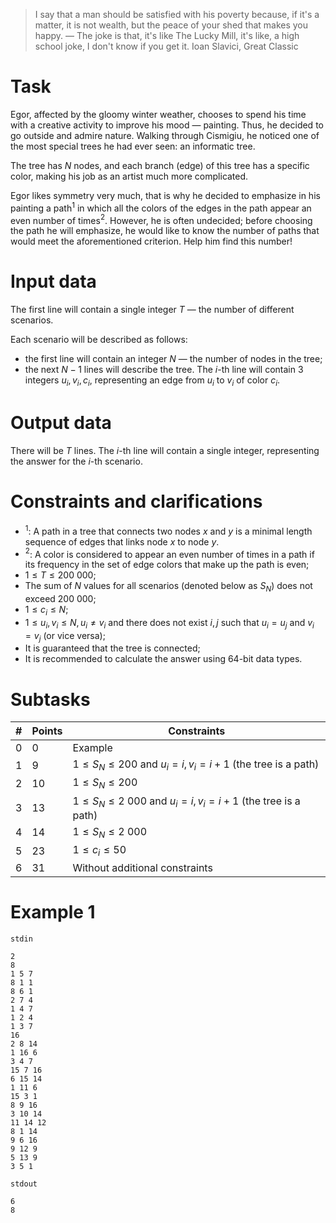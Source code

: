 > I say that a man should be satisfied with his poverty because, if it's a matter, it is not wealth, but the peace of your shed that makes you happy.
— The joke is that, it's like The Lucky Mill, it's like, a high school joke, I don't know if you get it.
Ioan Slavici, Great Classic

# Task

Egor, affected by the gloomy winter weather, chooses to spend his time with a creative activity to improve his mood — painting. Thus, he decided to go outside and admire nature. Walking through Cismigiu, he noticed one of the most special trees he had ever seen: an informatic tree.

The tree has $N$ nodes, and each branch (edge) of this tree has a specific color, making his job as an artist much more complicated.

Egor likes symmetry very much, that is why he decided to emphasize in his painting a path$^1$ in which all the colors of the edges in the path appear an even number of times$^2$. However, he is often undecided; before choosing the path he will emphasize, he would like to know the number of paths that would meet the aforementioned criterion. Help him find this number!

# Input data

The first line will contain a single integer $T$ — the number of different scenarios.

Each scenario will be described as follows: 
- the first line will contain an integer $N$ — the number of nodes in the tree; 
- the next $N-1$ lines will describe the tree. The $i$-th line will contain 3 integers $u_i, v_i, c_i$, representing an edge from $u_i$ to $v_i$ of color $c_i$. 

# Output data

There will be $T$ lines. The $i$-th line will contain a single integer, representing the answer for the $i$-th scenario.

# Constraints and clarifications

 - $^1$: A path in a tree that connects two nodes $x$ and $y$ is a minimal length sequence of edges that links node $x$ to node $y$.
 - $^2$: A color is considered to appear an even number of times in a path if its frequency in the set of edge colors that make up the path is even;
 - $1 \leq T \leq 200\ 000$;
 - The sum of $N$ values for all scenarios (denoted below as $S_N$) does not exceed $200\ 000$; 
 - $1 \leq c_i \leq N$;
 - $1 \leq u_i, v_i \leq N, u_i \neq v_i$ and there does not exist $i, j$ such that $u_i = u_j$ and $v_i = v_j$ (or vice versa);
 - It is guaranteed that the tree is connected;
 - It is recommended to calculate the answer using 64-bit data types.

# Subtasks

| # | Points | Constraints |
| - | - | -------- |
| 0 | 0 | Example |
| 1 | 9 | $1 \leq S_N \leq 200$ and $u_i = i, v_i = i+1$ (the tree is a path) |
| 2 | 10 | $1 \leq S_N \leq 200$ |
| 3 | 13 | $1 \leq S_N \leq 2\ 000$ and $u_i = i, v_i = i+1$ (the tree is a path) |
| 4 | 14 | $1 \leq S_N \leq 2\ 000$ |
| 5 | 23 | $1 \leq c_i \leq 50$ |
| 6 | 31 | Without additional constraints |

# Example 1

`stdin`
```
2
8
1 5 7
8 1 1
8 6 1
2 7 4
1 4 7
1 2 4
1 3 7
16
2 8 14
1 16 6
3 4 7
15 7 16
6 15 14
1 11 6
15 3 1
8 9 16
3 10 14
11 14 12
8 1 14
9 6 16
9 12 9
5 13 9
3 5 1
```

`stdout`
```
6
8
